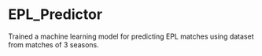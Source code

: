 # EPL_Predictor
Trained a machine learning model for predicting EPL matches using dataset from matches of 3 seasons.
